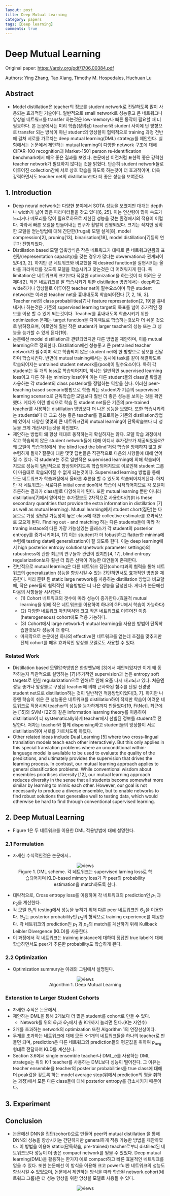 ```yaml
---
layout: post
title: Deep Mutual Learning
category: papers
tags: [Deep learning]
comments: true
---
```


# Deep Mutual Learning

Original paper: https://arxiv.org/pdf/1706.00384.pdf

Authors: Ying Zhang, Tao Xiang, Timothy M. Hospedales, Huchuan Lu

## Abstract
- Model distillation은 teacher의 정보를 student network로 전달하도록 많이 사용되는 효과적인 기술이다. 일반적으로 small network로 성능좋고 큰 네트워크나 앙상블 네트워크를 transfer 하는것은 low-memory나 빠른 동작이 필요할 때 더 필요하다. 본 논문에서는 미리 학습(정의된) teacher와 student 사이에 단 방향으로 transfer 되는 방식이 아닌 student의 앙상블이 협력적으로 training 과정 전반에 걸쳐 서로를 가르치는 deep mutual learning(DML) strategy를 제안한다. 실험에서는 논문에서 제안하는 mutual learning이 다양한 network 구조에 대해 CIFAR-100 recognition과 Market-1501 person re-identification benchmark에서 매우 좋은 결과를 보였다. 논문에선 이전처럼 표현력 좋은 강력한 teacher network가 필요하지 않다는 것을 밝혔다. 단순히 student network들로 이루어진 collection간에 서로 상호 학습을 하도록 하는것이 더 효과적이며, 더욱 강력하면서도 teacher net의 distillation보다 더 좋은 성능을 보여준다.

## 1. Introduction
- Deep neural network는 다양한 분야에서 SOTA 성능을 보였지만 대개는 depth나 width가 넓어 많은 파라미터들을 갖고 있다[6, 25]. 이는 연산량이 많아 속도가 느리거나 메모리를 많이 필요로하므로 제한된 성능을 갖는 환경에서의 적용이 어렵다. 따라서 빠른 모델을 만들어내는 연구가 활발히 진행되었다. 크기는 작지만 정확한 모델을 얻는방법에 대해 간단한(frugal) 모델 설계[8], model compression[2], pruning[13], binarisation[18], model distillation[7]등의 연구가 진행되었다.
- Distillation based 모델 압축방식은 작은 네트워크가 대때로 큰 네트워크만큼의 표현량(representation capacity)을 갖는 경우가 많다는 obwervation과 관계되어 있다[3, 2]. 하지만 큰 네트워크와 비교했을 때 desired function을 실현시키는 올바를 파라미터를 갖도록 모델을 학습시키고 찾는것은 더 어려워지게 된다. 즉 limitation은 네트워크의 크기보다 적절한 optimization을 하는것이 더 어려운 문제다[2]. 작은 네트워크를 잘 학습시키기 위한 distillation 방법에서는 deep하고 wide하거나 앙상블로 이루어진 teacher net이 필수요소이며 작은 student network는 이러한 teacher net을 흉내내도록 학습되어진다 [7, 2, 16, 3]. Teacher net의 class probabilities[7]나 feature representation[2, 19]을 흉내내거나 하는것은 기존의 supervised learning target의 목표를 넘어 추가적인 정보를 이용 할 수 있게 되는것이다. Teacher를 흉내내도록 학습시키기 위한 optimization 문제는 target function을 다이렉트로 학습하는것보다 더 쉬운 것으로 밝혀졌으며, 이로인해 훨씬 작은 student가 larger teacher의 성능 또는 그 성능을 능가할 수 있게 된다[19].
- 논문에선 model distillation과 관련되었지만 다른 방법을 제안하며, 이를 mutual learning으로 정의한다. Distillation에선 성능좋고 큰 pretrained teacher network가 필수이며 작고 학습되지 않은 student net에 한 방향으로 정보를 전달하며 학습시킨다. 반면에 mutual training에서는 동시에 task를 같이 해결하도록 학습되어지는 untrained student network들(pool)이 필수요소이다. 특히 각 student는 두 개의 loss로 학습되어지며, 하나는 일반적인 supervised learning loss이고 다른 하나는 mimicry loss이며 이는 다른 student들의 class별 확률을 사용하는 각 student의 class posterior를 정렬하는 역할을 한다. 이러한 peer-teaching based scenario방법으로 학습 되는 student가 기존의 supervised learning scenario로 단독학습한 모델보다  훨씬 더 좋은 성능을 보이는 것을 확인했다. 게다가 이런 방식으로 학습 된 student net들은 기존의 pre-trained teacher를 사용하는 distillation 방법보다 더 나은 성능을 보였다. 또한 학습시키려는 student보다 더 크고 성능 좋은 teacher를 필요로하는 기존의 distillation방법에 있어서 다양한 몇몇의 큰 네트워크간의 mutual learning이 단독학습보다 더 성능을 크게 개선시키는것을 확인했다.
- 제안하는 방법이 왜 항상 제대로 동작하는지 확실하지는 않다. 모델 학습 과정에서 작고 학습되지 않은 student network들에 대해 어디서 추가정보가 제공되었을까? 왜 모델이 학습과정에서 'the blind lead the blind'처럼 학습을 방해하지 않고 잘 수렴하게 될까? 질문에 대한 몇몇 답변들은 직관적으로 다음의 사항들에 대해 얻어질 수 있다. 각 student는 주로 일반적은 supervised learning에 의해 학습되어 지므로 성능이 일반적으로 향상되어지도록 학습되어지므로 이로인해 student 그룹이 마음대로 학습되어질 수 없게 되는것이다. Supervised learning 방법을 통해 모든 네트워크가 학습과정에서 올바른 추론을 할 수 있도록 학습되어지게된다. 하지만 각 네트워크는 서로다른 initial condition에서 학습이 시작되어지므로 각 모델이 추론하는 결과가 class별로 다양해지게 된다. 또한 mutual learning 뿐만 아니라 distillation[7]에서 얻어지는 추가정보도 2차적으로 사용한다(?)(It is these secondary quantities that provide the extra information in distillation [7] as well as mutual learning). Mutual learning에서 student chort(집단)는 다음으로 가장 정답일 가능성이 높은 class에 대한 collective estimate를 효과적으로 모으게 된다. Finding out - and matching 하는 다른 students들에 따라 각 traning instace의 다른 가장 가능성있는 클래스가 각 student의 posterior entropy를 증가시키며[4, 17] 이는 student가 더 fobust하고 flatter한 minima에 수렴해 testing data에 generalization이 잘 되도록 한다. 이는 deep learning에서 high posterior entropy solutions(network parameter settings)의 rubustness에 관한 최근의 연구들과 관련이 있지만[4, 17], blind entropy regularization보다 훨씬 더 많은 선택이 가능한 대안들이 존재한다. 
- 전반적으로 mutual learning은 다른 네트워크 집단(cohort)과의 협력을 통해 네트워크의 generalization 성능을 향상시킬 수 있는 간단하면서도 효과적인 방법을 제공한다. 미리 훈련 된 static large network를 사용하는 distillation 방법과 비교할 때, 작은 peer들의 협력적인 학습방법은 더 나은 성능을 달성한다. 게다가 논문에선 다음의 사항들을 시사한다.
  - (1) Cohort 네트워크의 갯수에 따라 성능이 증가한다.(효율적 mutual learning을 위해 작은 네트워크를 이용하여 하나의 GPU에서 학습이 가능하다)
  - (2) 다양한 네트워크 아키텍쳐와 크고 작은 네트워크로 이루어진 이종(heterogeneous) cohort에도 적용 가능하다.
  - (3) Cohort에서 large network가 mutual learning을 사용한 방법이 단독학습한것보다 성능이 더 좋다.
  - 마지막으로 논문에선 하나의 effective한 네트워크를 얻는데 초점을 맞추지만 전체 cohort를 매우 효과적인 앙상블 모델로도 사용할 수 있다.

### Related Work
- Distillation based 모델압축방법은 한참옛날에 [3]에서 제안되었지만 이게 왜 동작하는지 직관적으로 설명하는 [7](추가적인 supervision과 높은 entropy soft targets로 인한 regularization으로 인해)로 인해 요즘 다시 재고되고 있다. 처음엔 성능 좋거나 앙상블로 구성된 teacher에 의해 근사화된 함수를 단일 신경망 student net으로 distillation하는 것이 일반적인 적용방법이었다[3, 7]. 하지만 나중엔 학습이 쉬운 큰 성능좋은 네트워크를 distillation하여 작지만 학습이 어려운 네트워크로 적용시켜 teacher의 성능을 능가하게까지 만들었다[19, FitNet]. 최근에는 [15]와 SVM+[22]와 같은 information learning theory를 이용하여 distillation이 더 systematically하게 teacher에서 선별된 정보를 student로 전달한다. 저자는 teacher와 함께 dispensing하고 student들의 앙상블이 서로 distillation하여 서로를 가르치도록 하였다.
- Other related ideas include Dual Learning [5] where two cross-lingual translation models teach each other interactively. But this only applies in this special translation problems where an unconditional within-language model is available to be used to evaluate the quality of the predictions, and ultimately provides the supervision that drives the learning process. In contrast, our mutual learning approach applies to general classification problems. While conventional wisdom about ensembles prioritises diversity [12], our mutual learning approach reduces diversity in the sense that all students become somewhat more similar by learning to mimic each other. However, our goal is not necessarily to produce a diverse ensemble, but to enable networks to find robust solutions that generalise well to testing data, which would otherwise be hard to find through conventional supervised learning.

## 2. Deep Mutual Learning
- Figure 1은 두 네트워크를 이용한 DML 적용방법에 대해 설명한다.

### 2.1 Formulation
- 자세한 수식적인것은 논문에서..

<center>
<figure>
<img src="/assets/post_img/papers/2019-04-04-deep_mutual_learning/fig1.jpg" alt="views">
<figcaption>Figure 1. DML scheme. 각 네트워크는 supervised larning loss로 학습되어지며 KLD-based mimcry loss가 각 peer의 probability estimation을 match하도록 한다.</figcaption>
</figure>
</center>

- 대략적으로, Cross entropy loss를 이용하여 각 네트워크의 prediction인 $p_{1}$ 과 $p_{2}$을 계산한다.
- 각 모델 $\Theta_{1}$의 testing에서 성능을 높히기 위해 다른 peer 네트워크인 $\Theta_{2}$을 이용한다. $\Theta_{2}$는 posterior probability인 $p_{2}$의 형식으로 training experience를 제공한다. 각 네트워크의 prediction인 $p_{1}$ 과 $p_{2}$의 match를 계산하기 위해 Kullback Leibler Divergence (KLD)를 사용한다.
- 이 과정에서 각 네트워크는 training instance에 대하여 정답인 true label에 대해 학습하면서도 peer가 추론한 probability도 학습하게 된다.

### 2.2 Optimization
- Optimization summury는 아래의 그림에서 설명된다.

<center>
<figure>
<img src="/assets/post_img/papers/2019-04-04-deep_mutual_learning/algorithm1.jpg" alt="views">
<figcaption>Algorithm 1. Deep Mutual Learning</figcaption>
</figure>
</center>

### Extenstion to Larger Student Cohorts
- 자세한 수식은 논문에서..
- 제안하는 DML을 통해 2개보다 더 많은 student를 cohort로 만들 수 있다.
  - Network를 위의 $\Theta_{1}$과 $\Theta_{2}$에서 총 K개까지 늘리면 된다.(K는 자연수)
- 2개를 초과하는 network의 optimization 또한 Algorithm 1의 연장선상이다. 
- 두개를 초과하는 네트워크에 대해 모든 K-1개의 네트워크들을 하나의 teacher로 만들면 되며, prediction은 다른 네트워크의 prediction들의 평균값을 취하여 $p_{avg}$ 형태로 전달하여 KLD를 계산한다.
- Section 3.6에서 single ensemble teacher나 DML_e를 사용하는 DML stratege는 위의 K-1 teacher를 사용하는 DML보다 성능이 떨어진다. 그 이유는 teacher ensemble을 teacher의 posterior probabilities를 true class에 대해 더 peak값을 갖도록 하는 model average step(위에서 prediction의 평균 취하는 과정)에서 모든 다른 class들에 대해 posterior entropy를 감소시키기 때문이다.

## 3. Experiment


## Conclusion
- 논문에선 DNN을 집단(cohort)으로 만들어 peer와 mutual distillation 을 통해 DNN의 성능을 향상시키는 간단하지만 general하게 적용 가능한 방법을 제안하였다. 이 방법을 이용해 static(단독학습, pre-trained) teacher로부터 distilled된 네트워크보다 성능이 더 좋은 compact network를 얻을 수 있었다. Deep mutual learning(DML)을 활용하는 한가지 예로 compact하고 빠른 효율적인 네트워크를 얻을 수 있다. 또한 논문에선 이 방식을 이용해 크고 powerful한 네트워크의 성능도 향상시킬 수 있었으며, 논문에서 제안하는 방식을 따라 학습된 network cohort(네트워크 그룹)은 더 성능 향상을 위한 앙상블 모델로 사용될 수 있다. 

<center>
<figure>
<img src="/assets/post_img/papers/2019-04-04-deep_mutual_learning/fig1.jpg" alt="views">
<figcaption></figcaption>
</figure>
</center>
